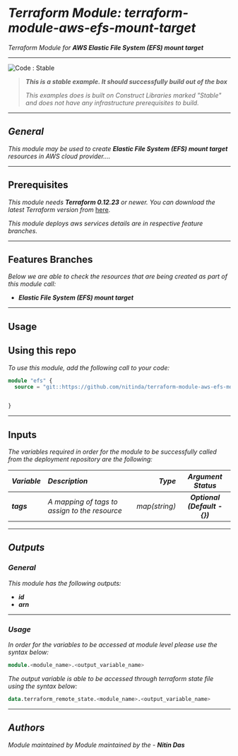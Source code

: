 # _Terraform Module: terraform-module-aws-efs-mount-target_
_Terraform Module for_ **_AWS Elastic File System (EFS) mount target_**


<!--BEGIN STABILITY BANNER-->
---

![_Code : Stable_](https://img.shields.io/badge/Code-Stable-brightgreen?style=for-the-badge&logo=github)

> **_This is a stable example. It should successfully build out of the box_**
>
> _This examples does is built on Construct Libraries marked "Stable" and does not have any infrastructure prerequisites to build._

---
<!--END STABILITY BANNER-->


## _General_

_This module may be used to create_ **_Elastic File System (EFS) mount target_** _resources in AWS cloud provider...._

---


## Prerequisites

_This module needs_ **_Terraform 0.12.23_** _or newer._
_You can download the latest Terraform version from_ [here](https://www.terraform.io/downloads.html).

_This module deploys aws services details are in respective feature branches._


---

## Features Branches

_Below we are able to check the resources that are being created as part of this module call:_

* **_Elastic File System (EFS) mount target_**


---


## Usage

## Using this repo

_To use this module, add the following call to your code:_

```tf
module "efs" {
  source = "git::https://github.com/nitinda/terraform-module-aws-efs-mount-target.git?ref=master"


}
```
---

## Inputs

_The variables required in order for the module to be successfully called from the deployment repository are the following:_


|**_Variable_** | **_Description_** | **_Type_** | **_Argument Status_** |
|:----|:----|-----:|:---:|
| **_tags_** | _A mapping of tags to assign to the resource_ | _map(string)_ | **_Optional <br/> (Default - {})_** |


---


## _Outputs_

### _General_

_This module has the following outputs:_

* **_id_**
* **_arn_**

---

### _Usage_

_In order for the variables to be accessed at module level please use the syntax below:_

```tf
module.<module_name>.<output_variable_name>
```


_The output variable is able to be accessed through terraform state file using the syntax below:_

```tf
data.terraform_remote_state.<module_name>.<output_variable_name>
```

---


## _Authors_

_Module maintained by Module maintained by the -_ **_Nitin Das_**

